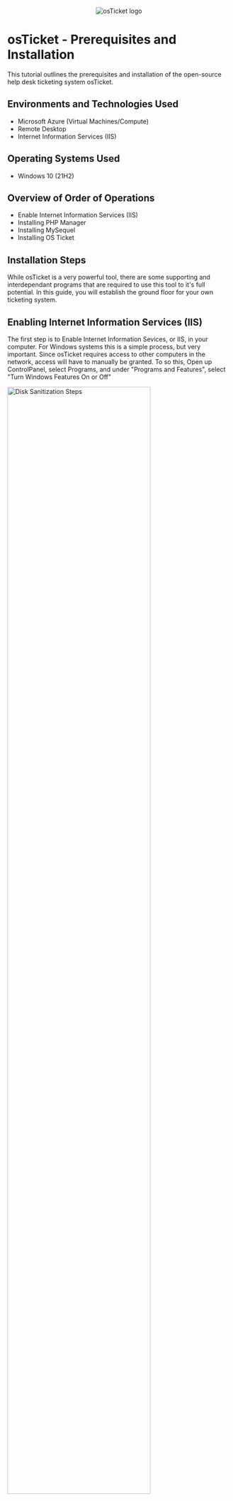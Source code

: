 <p align="center">
<img src="https://i.imgur.com/Clzj7Xs.png" alt="osTicket logo"/>
</p>

<h1>osTicket - Prerequisites and Installation</h1>
This tutorial outlines the prerequisites and installation of the open-source help desk ticketing system osTicket.<br />


<h2>Environments and Technologies Used</h2>

- Microsoft Azure (Virtual Machines/Compute)
- Remote Desktop
- Internet Information Services (IIS)

<h2>Operating Systems Used </h2>

- Windows 10</b> (21H2)

<h2>Overview of Order of Operations</h2>

- Enable Internet Information Services (IIS)
- Installing PHP Manager 
- Installing MySequel
- Installing OS Ticket

<h2>Installation Steps</h2>

<p>
  While osTicket is a very powerful tool, there are some supporting and interdependant programs that are required to use this tool to it's full potential. In this guide, you will establish the ground floor for your own ticketing system.

<h2>Enabling Internet Information Services (IIS) </h2>

  The first step is to Enable Internet Information Sevices, or IIS, in your computer. For Windows systems this is a simple process, but very important. Since osTicket requires access to other computers in the network, access will have to manually be granted. To so this, Open up ControlPanel, select Programs, and under "Programs and Features", select "Turn Windows Features On or Off"
</p>
<p>
<img src="https://i.imgur.com/9WCNWgZ.jpeg" height="80%" width="80%" alt="Disk Sanitization Steps"/>
</p>
<p>
Scroll down the list until you find "Internet Information Services". Click the box, so that it is filled with a black square. THen expand the dropdown menu to show "World Wide Web Services". 
</p>
<p>
  <img src="https://i.imgur.com/o3pXTDg.jpeg" height="40%" width="40%" alt="Disk Sanitization Steps"/>
</p>
<p>
  Expand this dropdown menu, and select "Application Development Features". THis will open up another dropdown meanu. Make sure the entry "CGI" is selected, before returning to the "World Wide Web Services". 
</p>
<p>
   <img src="https://i.imgur.com/3u8BaL4.jpeg" height="40%" width="40%" alt="Disk Sanitization Steps"/>
</p>
<p>
  From there select "Common HTTP Features". Make sure all entries are selected. Click "OK" to finalize your changes. THis will prompt Windows to install the apropriate web services on your computer. This process is automatic, and will take a couple minutes to complete.
</p>
<br />

<h2>Installing PHP Manager</h2>

<p>
Ther are a few programs that osTicket currelntly requires to function properly. The process is very simple, and straightforward. 

  The first files you will want to download are the <a href="https://drive.google.com/file/d/1RHsNd4eWIOwaNpj3JW4vzzmzNUH86wY_/view?usp=share_link">PHP manager for IIS</a>, and the <a href="https://drive.google.com/file/d/1tIK9GZBKj1JyUP87eewxgdNqn9pZmVmY/view?usp=share_link">Rewrite Module </a>. After downloading these files, run and install them. An installation wizard will guide you through the process.

The nest step is the creation of a folder for files to be placed in a little later. In the root directiory, creat a folder. The address should look like this [C:\PHP] This will be the target for the next file. Download <a href="https://drive.google.com/file/d/1snNMtLdCOpMtkCyD4mvl9yOOmvVIp9fP/view?usp=share_link">PHP 7.3.8</a>. Unzip, and extract the files; placing them in the folder [C:\PHP] that you just created.Windows may throw up some errors, or warnings, but keep the files, and proceed with the extraction.
</p>
<p>
  <img src="https://i.imgur.com/1RWr8LP.png" height="40%" width="40%" alt="Disk Sanitization Steps"/><img src="https://i.imgur.com/l8dZXTv.png" height="40%" width="40%" alt="Disk Sanitization Steps"/>
</p>
<p>
  One final download will finish preparing the PHP groundwork for osTicket. This <a href="https://drive.google.com/file/d/1s1OsGF3-ioO0_9LYizPRiVuIkb3lFJgH/view?usp=share_link">C++ Distributable file</a> is very important. Run and install the program.
</p>
<br />

<h2>Installing MySequel Server</h2>
<p>
The next prerequisite step is to install and configure a program called <a href="https://drive.google.com/file/d/1_OWh9p7VQLcrB0q_V7qT8yHl0xo5gv7z/view?usp=share_link">"MySQL"</a> Download and install this program from the link. In most cases the "Typical" Installation option is adequate. Once the Installation Wizard is complete, launch mySQL. Usinga standard configuration, set up your credentials.

The nest step will be to open IIS as an administrator. You can locate this program by searcing for it in the start menu
</p>
<p>
  <img src="https://i.imgur.com/7CxD87e.jpeg" height="50%" width="50%" alt="Disk Sanitization Steps"/>
</p>
<p>
  To register MySQL in a way that the computer can use, you will utilize the PHP manager that you installed earlier. From the IIS menu, select and open the PHP Manager.
</p>
<p>
   <img src="https://i.imgur.com/lpY3Hfa.jpeg" height="50%" width="50%" alt="Disk Sanitization Steps"/>
</p>
<p>
Once open, you will see an optioon to register a new PHP version. Open this and select the PHP in your [C:\PHP] folder.
</p>
<p>
  <img src="https://i.imgur.com/XMUDSwg.jpeg" height="50%" width="50%" alt="Disk Sanitization Steps"/><img src="https://i.imgur.com/J9NRjbp.jpeg" height="50%" width="50%" alt="Disk Sanitization Steps"/>
</p>
<br />

<h2>Installing OS Ticket</h2>
<p>
  Now that most of the prerequiste work has been done, you are now ready to install osTicket. <a href="https://drive.google.com/file/d/1VeVXKlzHDRjeaVUL99ptq7qYbrbXdFxJ/view?usp=drive_link">Download</a> the compressed folder, and open it. Locate the "Upload" folder. Copy this folder, and paste it into [c:\inetpub\wwwroot]. Within the target folder, rename "Upload" as "osTicket".
</p>
